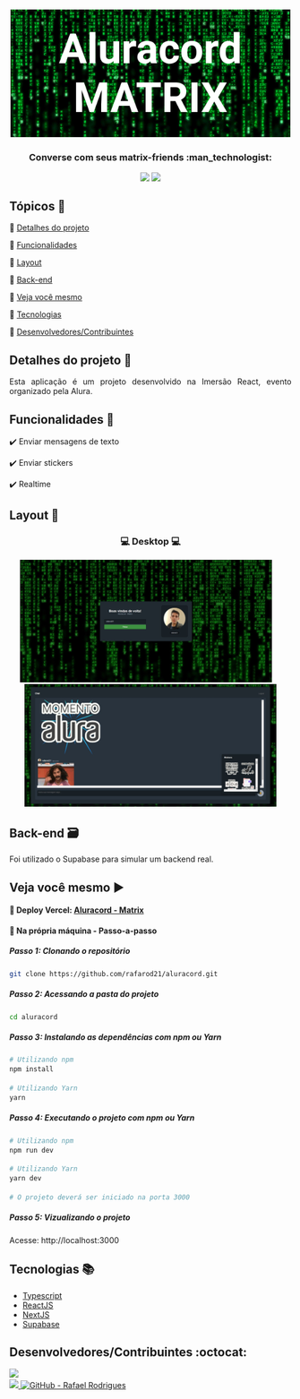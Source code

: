 <p align="center">
  <br>
  <Img src="https://github.com/rafarod21/aluracord/blob/main/.github/logo.png" width=500/>
  
  <h3 align="center"> Converse com seus matrix-friends :man_technologist: </h3>
  
  <p align="center">
    <img src="https://img.shields.io/static/v1?label=Status&message=Conclu%C3%ADdo&color=brightgreen&style=flat&labelColor=3E3E3E">
    <img src="https://img.shields.io/static/v1?message=Imers%C3%A3oReact&label=ReactJS&color=informational&style=flat&logo=react&labelColor=021026">
  </p>
</p>

## Tópicos :scroll:

:small_blue_diamond: [Detalhes do projeto](#detalhes-do-projeto-memo)

:small_blue_diamond: [Funcionalidades](#funcionalidades-stars)

:small_blue_diamond: [Layout](#layout-milky_way)

:small_blue_diamond: [Back-end](#back-end-card_file_box)

:small_blue_diamond: [Veja você mesmo](#veja-você-mesmo-arrow_forward)

:small_blue_diamond: [Tecnologias](#tecnologias-books)

:small_blue_diamond: [Desenvolvedores/Contribuintes](#desenvolvedorescontribuintes-octocat)

## Detalhes do projeto :memo:

<p align="justify">
Esta aplicação é um projeto desenvolvido na Imersão React, evento organizado pela Alura. 
</p>

## Funcionalidades :stars:

✔️ Enviar mensagens de texto

✔️ Enviar stickers

✔️ Realtime

## Layout :milky_way:

<h3 align="center">
  💻 Desktop 💻
</h3>
<p align="center" justify="">
    <Img src="https://github.com/rafarod21/aluracord/blob/main/.github/homePage.jpeg" width=450> &nbsp; &nbsp;
    <Img src="https://github.com/rafarod21/aluracord/blob/main/.github/chatPage.jpeg" width=450>
</p>

## Back-end :card_file_box:

Foi utilizado o Supabase para simular um backend real.

## Veja você mesmo :arrow_forward:

#### :small_blue_diamond: Deploy Vercel: [Aluracord - Matrix](https://aluracord-three-tan.vercel.app/)

#### :small_blue_diamond: Na própria máquina - Passo-a-passo
    
##### Passo 1: Clonando o repositório
```bash
git clone https://github.com/rafarod21/aluracord.git
```
    
##### Passo 2: Acessando a pasta do projeto
```bash
cd aluracord
```
    
##### Passo 3: Instalando as dependências com npm ou Yarn
```bash
# Utilizando npm
npm install

# Utilizando Yarn
yarn
```
    
##### Passo 4: Executando o projeto com npm ou Yarn
```bash
# Utilizando npm
npm run dev

# Utilizando Yarn
yarn dev
  
# O projeto deverá ser iniciado na porta 3000
```

##### Passo 5: Vizualizando o projeto
Acesse: http://localhost:3000

## Tecnologias :books:
    
- [Typescript](https://www.typescriptlang.org)
- [ReactJS](https://pt-br.reactjs.org)
- [NextJS](https://nextjs.org)
- [Supabase](https://supabase.com/)
    
## Desenvolvedores/Contribuintes :octocat:

<img src="https://avatars0.githubusercontent.com/u/39251153?s=460&u=b18964e9a5e2c3c1ef9bc74ae8c35b11095c841b&v=4" width=115><br>
<a aria-label="LinkedIn - Rafael Rodrigues" href="https://www.linkedin.com/in/rafael-montrezol-942a60170">
    <img src="https://img.shields.io/static/v1?logo=linkedin&label=LinkedIn&message=Rafael%20Rodrigues&color=00A0DC&style=flat&labelColor=0077B5"> 
</a>
<a aria-label="GitHub - Rafael Rodrigues" href="https://github.com/rafarod21">
    <img alt="GitHub - Rafael Rodrigues" src="https://img.shields.io/static/v1?logo=github&label=GitHub&message=Rafael%20Rodrigues&color=2FBB4F&style=flat&labelColor=211F1F"></img>
</a>
